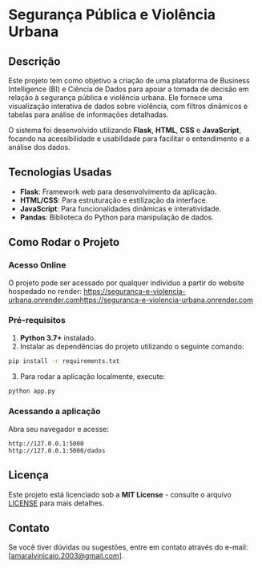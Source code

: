 
# Segurança Pública e Violência Urbana

## Descrição

Este projeto tem como objetivo a criação de uma plataforma de Business Intelligence (BI) e Ciência de Dados para apoiar a tomada de decisão em relação à segurança pública e violência urbana. Ele fornece uma visualização interativa de dados sobre violência, com filtros dinâmicos e tabelas para análise de informações detalhadas.

O sistema foi desenvolvido utilizando **Flask**, **HTML**, **CSS** e **JavaScript**, focando na acessibilidade e usabilidade para facilitar o entendimento e a análise dos dados.

## Tecnologias Usadas

- **Flask**: Framework web para desenvolvimento da aplicação.
- **HTML/CSS**: Para estruturação e estilização da interface.
- **JavaScript**: Para funcionalidades dinâmicas e interatividade.
- **Pandas**: Biblioteca do Python para manipulação de dados.

## Como Rodar o Projeto

### Acesso Online
O projeto pode ser acessado por qualquer indivíduo a partir do website hospedado no render:
https://seguranca-e-violencia-urbana.onrender.comhttps://seguranca-e-violencia-urbana.onrender.com

### Pré-requisitos

1. **Python 3.7+** instalado.
2. Instalar as dependências do projeto utilizando o seguinte comando:

```bash
pip install -r requirements.txt
```

3. Para rodar a aplicação localmente, execute:

```bash
python app.py
```

### Acessando a aplicação

Abra seu navegador e acesse:

```
http://127.0.0.1:5000
http://127.0.0.1:5000/dados
```

## Licença

Este projeto está licenciado sob a **MIT License** - consulte o arquivo [LICENSE](LICENSE) para mais detalhes.

## Contato

Se você tiver dúvidas ou sugestões, entre em contato através do e-mail: [amaralvinicaio.2003@gmail.com].
